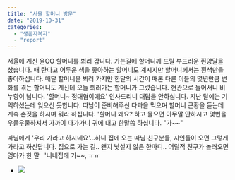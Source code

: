 ```yaml
---
title: "서울 할머니 방문"
date: "2019-10-31"
categories: 
  - "생존자복지"
  - "report"
---
```


서울에 계신 윤OO 할머니를 뵈러 갑니다. 가는길에 할머니께 드릴 부드러운 흰양말을 샀습니다. 때 탄다고 어두운 색을 좋아하는 할머니도 계시지만 할머니께서는 흰색만을 좋아하십니다. 매달 할머니을 뵈러 가지만 한달의 시간이 때론 다른 이들의 몇년만큼 변화를 겪는 할머니도 계신데 오늘 뵈러가는 할머니가 그렀습니다. 현관으로 들어서니 비누향이 납니다. '할머니~ 정대협이에요' 인사드리니 대답을 안하십니다. 지난 달에는 기억하셨는데 잊으신 듯합니다. 따님이 준비해주신 다과을 먹으며 할머니 근황을 듣는데 계속 손짓을 하시며 뭐라 하십니다. '할머니 왜요? 하고 물으면 아무말 안하시고 몇번을 우물우물하셔서 가까이 다가가니 귀에 대고 한말씀 하십니다. "가~~"

따님에게 '우리 가라고 하시네요'...하니 집에 오는 따님 친구분들, 지인들이 오면 그렇게 가라고 하신답니다. 집으로 가는 길.. 왠지 낯설지 않은 한마디.. 어릴적 친구가 놀러오면 엄마가 한 말   '니네집에 가~~, ㅠㅠ

- ![](https://r2.womenandwar.net/2019/11/1031-877x470.jpg)

